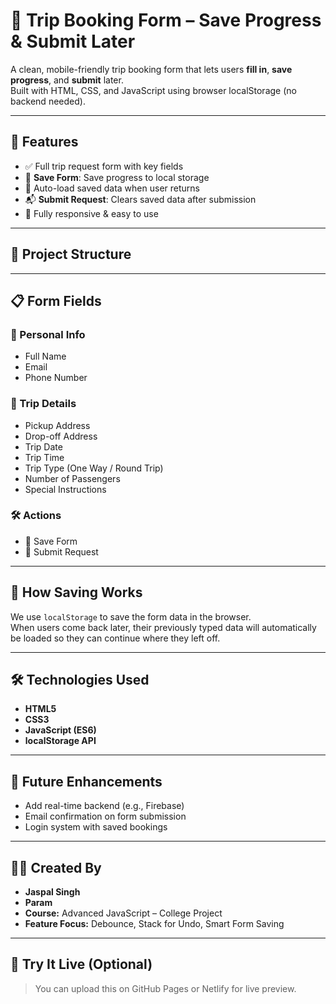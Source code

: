 # 🚗 Trip Booking Form – Save Progress & Submit Later

A clean, mobile-friendly trip booking form that lets users **fill in**, **save progress**, and **submit** later.  
Built with HTML, CSS, and JavaScript using browser localStorage (no backend needed).

---

## 🧠 Features

- ✅ Full trip request form with key fields
- 💾 **Save Form**: Save progress to local storage
- 🧠 Auto-load saved data when user returns
- 📬 **Submit Request**: Clears saved data after submission
- 📱 Fully responsive & easy to use

---

## 📂 Project Structure


---

## 📋 Form Fields

### 👤 Personal Info
- Full Name
- Email
- Phone Number

### 📍 Trip Details
- Pickup Address
- Drop-off Address
- Trip Date
- Trip Time
- Trip Type (One Way / Round Trip)
- Number of Passengers
- Special Instructions

### 🛠️ Actions
- 💾 Save Form
- 🚀 Submit Request

---

## 💾 How Saving Works

We use `localStorage` to save the form data in the browser.  
When users come back later, their previously typed data will automatically be loaded so they can continue where they left off.

---

## 🛠️ Technologies Used

- **HTML5**
- **CSS3**
- **JavaScript (ES6)**
- **localStorage API**

---

## 🔮 Future Enhancements

- Add real-time backend (e.g., Firebase)
- Email confirmation on form submission
- Login system with saved bookings

---

## 👨‍🎓 Created By

- **Jaspal Singh**
- **Param**
- **Course:** Advanced JavaScript – College Project
- **Feature Focus:** Debounce, Stack for Undo, Smart Form Saving

---

## 🧪 Try It Live (Optional)

> You can upload this on GitHub Pages or Netlify for live preview.
